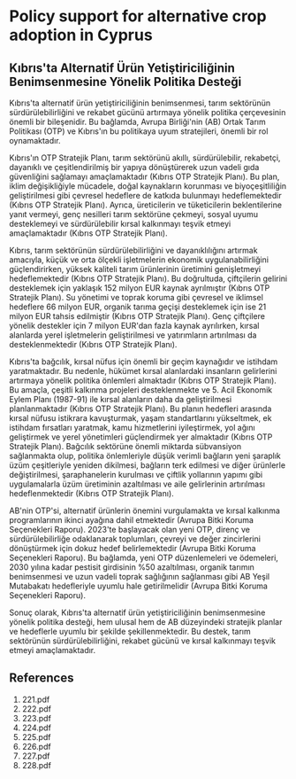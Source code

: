 # Policy support for alternative crop adoption in Cyprus

## Kıbrıs'ta Alternatif Ürün Yetiştiriciliğinin Benimsenmesine Yönelik Politika Desteği

Kıbrıs'ta alternatif ürün yetiştiriciliğinin benimsenmesi, tarım sektörünün sürdürülebilirliğini ve rekabet gücünü artırmaya yönelik politika çerçevesinin önemli bir bileşenidir. Bu bağlamda, Avrupa Birliği'nin (AB) Ortak Tarım Politikası (OTP) ve Kıbrıs'ın bu politikaya uyum stratejileri, önemli bir rol oynamaktadır.

Kıbrıs'ın OTP Stratejik Planı, tarım sektörünü akıllı, sürdürülebilir, rekabetçi, dayanıklı ve çeşitlendirilmiş bir yapıya dönüştürerek uzun vadeli gıda güvenliğini sağlamayı amaçlamaktadır (Kıbrıs OTP Stratejik Planı). Bu plan, iklim değişikliğiyle mücadele, doğal kaynakların korunması ve biyoçeşitliliğin geliştirilmesi gibi çevresel hedeflere de katkıda bulunmayı hedeflemektedir (Kıbrıs OTP Stratejik Planı). Ayrıca, üreticilerin ve tüketicilerin beklentilerine yanıt vermeyi, genç nesilleri tarım sektörüne çekmeyi, sosyal uyumu desteklemeyi ve sürdürülebilir kırsal kalkınmayı teşvik etmeyi amaçlamaktadır (Kıbrıs OTP Stratejik Planı).

Kıbrıs, tarım sektörünün sürdürülebilirliğini ve dayanıklılığını artırmak amacıyla, küçük ve orta ölçekli işletmelerin ekonomik uygulanabilirliğini güçlendirirken, yüksek kaliteli tarım ürünlerinin üretimini genişletmeyi hedeflemektedir (Kıbrıs OTP Stratejik Planı). Bu doğrultuda, çiftçilerin gelirini desteklemek için yaklaşık 152 milyon EUR kaynak ayrılmıştır (Kıbrıs OTP Stratejik Planı). Su yönetimi ve toprak koruma gibi çevresel ve iklimsel hedeflere 66 milyon EUR, organik tarıma geçişi desteklemek için ise 21 milyon EUR tahsis edilmiştir (Kıbrıs OTP Stratejik Planı). Genç çiftçilere yönelik destekler için 7 milyon EUR'dan fazla kaynak ayrılırken, kırsal alanlarda yerel işletmelerin geliştirilmesi ve yatırımların artırılması da desteklenmektedir (Kıbrıs OTP Stratejik Planı).

Kıbrıs'ta bağcılık, kırsal nüfus için önemli bir geçim kaynağıdır ve istihdam yaratmaktadır. Bu nedenle, hükümet kırsal alanlardaki insanların gelirlerini artırmaya yönelik politika önlemleri almaktadır (Kıbrıs OTP Stratejik Planı). Bu amaçla, çeşitli kalkınma projeleri desteklenmekte ve 5. Acil Ekonomik Eylem Planı (1987-91) ile kırsal alanların daha da geliştirilmesi planlanmaktadır (Kıbrıs OTP Stratejik Planı). Bu planın hedefleri arasında kırsal nüfusu istikrara kavuşturmak, yaşam standartlarını yükseltmek, ek istihdam fırsatları yaratmak, kamu hizmetlerini iyileştirmek, yol ağını geliştirmek ve yerel yönetimleri güçlendirmek yer almaktadır (Kıbrıs OTP Stratejik Planı). Bağcılık sektörüne önemli miktarda sübvansiyon sağlanmakta olup, politika önlemleriyle düşük verimli bağların yeni şaraplık üzüm çeşitleriyle yeniden dikilmesi, bağların terk edilmesi ve diğer ürünlerle değiştirilmesi, şaraphanelerin kurulması ve çiftlik yollarının yapımı gibi uygulamalarla üzüm üretiminin azaltılması ve aile gelirlerinin artırılması hedeflenmektedir (Kıbrıs OTP Stratejik Planı).

AB'nin OTP'si, alternatif ürünlerin önemini vurgulamakta ve kırsal kalkınma programlarının ikinci ayağına dahil etmektedir (Avrupa Bitki Koruma Seçenekleri Raporu). 2023'te başlayacak olan yeni OTP, direnç ve sürdürülebilirliğe odaklanarak toplumları, çevreyi ve değer zincirlerini dönüştürmek için dokuz hedef belirlemektedir (Avrupa Bitki Koruma Seçenekleri Raporu). Bu bağlamda, yeni OTP düzenlemeleri ve ödemeleri, 2030 yılına kadar pestisit girdisinin %50 azaltılması, organik tarımın benimsenmesi ve uzun vadeli toprak sağlığının sağlanması gibi AB Yeşil Mutabakatı hedefleriyle uyumlu hale getirilmelidir (Avrupa Bitki Koruma Seçenekleri Raporu).

Sonuç olarak, Kıbrıs'ta alternatif ürün yetiştiriciliğinin benimsenmesine yönelik politika desteği, hem ulusal hem de AB düzeyindeki stratejik planlar ve hedeflerle uyumlu bir şekilde şekillenmektedir. Bu destek, tarım sektörünün sürdürülebilirliğini, rekabet gücünü ve kırsal kalkınmayı teşvik etmeyi amaçlamaktadır.


## References

1. 221.pdf
2. 222.pdf
3. 223.pdf
4. 224.pdf
5. 225.pdf
6. 226.pdf
7. 227.pdf
8. 228.pdf
